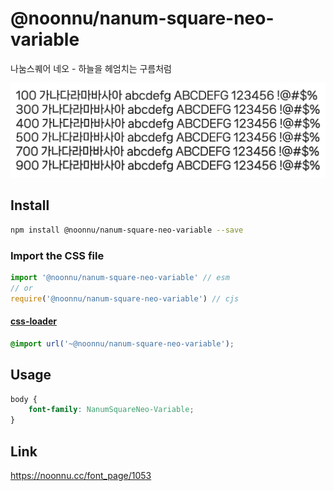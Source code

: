 # @noonnu/nanum-square-neo-variable

나눔스퀘어 네오 - 하늘을 헤엄치는 구름처럼

![example](./example.png)

## Install

```bash
npm install @noonnu/nanum-square-neo-variable --save
```

### Import the CSS file

```js
import '@noonnu/nanum-square-neo-variable' // esm
// or
require('@noonnu/nanum-square-neo-variable') // cjs
```

#### [css-loader](https://github.com/webpack-contrib/css-loader)

```css
@import url('~@noonnu/nanum-square-neo-variable');
```

## Usage

```css
body {
    font-family: NanumSquareNeo-Variable;
}
```

## Link

https://noonnu.cc/font_page/1053
